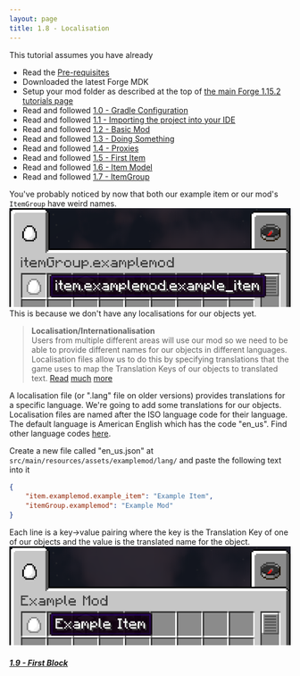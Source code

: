 ```yaml
---
layout: page
title: 1.8 - Localisation
---
```

This tutorial assumes you have already
- Read the [Pre-requisites](/tutorials/Pre-requisites)
- Downloaded the latest Forge MDK
- Setup your mod folder as described at the top of [the main Forge 1.15.2 tutorials page](/tutorials/1.15.2/forge/)
- Read and followed [1.0 - Gradle Configuration](../1.0-gradle-configuration/)
- Read and followed [1.1 - Importing the project into your IDE](../1.1-importing-project/)
- Read and followed [1.2 - Basic Mod](../1.2-basic-mod/)
- Read and followed [1.3 - Doing Something](../1.3-doing-something/)
- Read and followed [1.4 - Proxies](../1.4-proxies/)
- Read and followed [1.5 - First Item](../1.5-first-item/)
- Read and followed [1.6 - Item Model](../1.6-item-model/)
- Read and followed [1.7 - ItemGroup](../1.7-itemgroup/)

You've probably noticed by now that both our example item or our mod's `ItemGroup` have weird names.
![unlocalised](./unlocalised.png "unlocalised")
This is because we don't have any localisations for our objects yet.
> **Localisation/Internationalisation**  
> Users from multiple different areas will use our mod so we need to be able to provide different names for our objects in different languages. Localisation files allow us to do this by specifying translations that the game uses to map the Translation Keys of our objects to translated text. 
> [Read](https://en.wikipedia.org/wiki/Internationalization_and_localization) [much](https://en.wikipedia.org/wiki/Language_localisation) [more](https://en.wikipedia.org/wiki/Video_game_localization)

A localisation file (or ".lang" file on older versions) provides translations for a specific language. We're going to add some translations for our objects. Localisation files are named after the ISO language code for their language. The default language is American English which has the code "en_us". Find other language codes [here](https://www.andiamo.co.uk/resources/iso-language-codes/).  

Create a new file called "en_us.json" at `src/main/resources/assets/examplemod/lang/` and paste the following text into it
```json
{
	"item.examplemod.example_item": "Example Item",
	"itemGroup.examplemod": "Example Mod"
}

```
Each line is a key->value pairing where the key is the Translation Key of one of our objects and the value is the translated name for the object.
![localised](./localised.png "localised")


##### [1.9 - First Block](../1.9-first-block)
